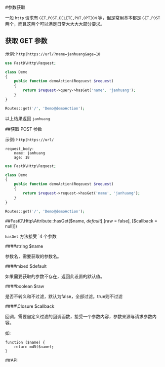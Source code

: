 #参数获取

一般 `http` 请求有 `GET,POST,DELETE,PUT,OPTION` 等，但是常用基本都是 `GET,POST`两个，而且这两个可以满足日常大大大大部分要求。

## 获取 GET 参数

示例: `http|https://url/?name=janhuang&age=18`

```php
use FastD\Http\Request;

class Demo
{
    public function demoAction(Reqeuest $request)
    {
        return $request->query->hasGet('name', 'janhuang');
    }
}

Routes::get('/', 'Demo@demoAction');
```

以上结果返回 `janhuang`

##获取 POST 参数

示例: `http|https://url/`

```
request_body:
    name: janhuang
    age: 18
```

```php
use FastD\Http\Request;

class Demo
{
    public function demoAction(Reqeuest $request)
    {
        return $request->request->hasGet('name', 'janhuang');
    }
}

Routes::get('/', 'Demo@demoAction');
```

##FastD\Http\Attribute::hasGet($name, $default[, [$raw = false], [$callback = null]])

`hasGet` 方法接受 `4 个参数

####string $name

参数名，需要获取的参数名。

####mixed $default

如果需要获取的参数不存在，返回此设置的默认值。
    
####boolean $raw
    
是否不转义和不过滤，默认为false，全部过滤，true则不过滤
    
####\Closure $callback

回调，需要自定义过滤的回调函数，接受一个参数内容，参数来源与请求参数内容。

如:
```
function ($name) {
    return md5($name);
}
```

##API

